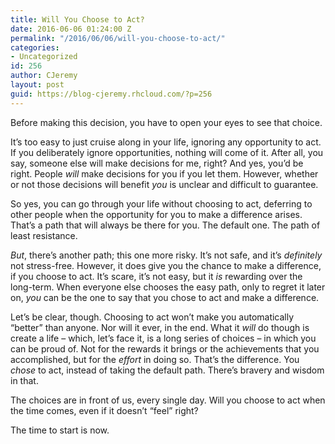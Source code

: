 ```yaml
---
title: Will You Choose to Act?
date: 2016-06-06 01:24:00 Z
permalink: "/2016/06/06/will-you-choose-to-act/"
categories:
- Uncategorized
id: 256
author: CJeremy
layout: post
guid: https://blog-cjeremy.rhcloud.com/?p=256
---
```


Before making this decision, you have to open your eyes to see that choice.

It&#8217;s too easy to just cruise along in your life, ignoring any opportunity to act. If you deliberately ignore opportunities, nothing will come of it. After all, you say, someone else will make decisions for me, right? And yes, you&#8217;d be right. People _will_ make decisions for you if you let them. However, whether or not those decisions will benefit _you_ is unclear and difficult to guarantee.

So yes, you can go through your life without choosing to act, deferring to other people when the opportunity for you to make a difference arises. That&#8217;s a path that will always be there for you. The default one. The path of least resistance.

_But_, there&#8217;s another path; this one more risky. It&#8217;s not safe, and it&#8217;s _definitely_ not stress-free. However, it does give you the chance to make a difference, if you choose to act. It&#8217;s scare, it&#8217;s not easy, but it _is_ rewarding over the long-term. When everyone else chooses the easy path, only to regret it later on, _you_ can be the one to say that you chose to act and make a difference.

Let&#8217;s be clear, though. Choosing to act won&#8217;t make you automatically &#8220;better&#8221; than anyone. Nor will it ever, in the end. What it _will_ do though is create a life &#8211; which, let&#8217;s face it, is a long series of choices &#8211; in which you can be proud of. Not for the rewards it brings or the achievements that you accomplished, but for the _effort_ in doing so. That&#8217;s the difference. You _chose_ to act, instead of taking the default path. There&#8217;s bravery and wisdom in that.

The choices are in front of us, every single day. Will you choose to act when the time comes, even if it doesn&#8217;t &#8220;feel&#8221; right?

The time to start is now.